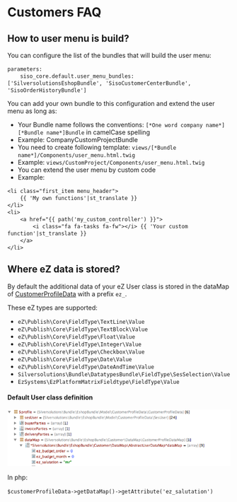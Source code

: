 # Customers FAQ

## How to user menu is build?

You can configure the list of the bundles that will build the user menu:

``` 
parameters:
    siso_core.default.user_menu_bundles: ['SilversolutionsEshopBundle', 'SisoCustomerCenterBundle', 'SisoOrderHistoryBundle']
```

You can add your own bundle to this configuration and extend the user menu as long as:

- Your Bundle name follows the conventions: `[*One word company name*][*Bundle name*]Bundle` in camelCase spelling
- Example: CompanyCustomProjectBundle
- You need to create following template: `views/[*Bundle name*]/Components/user_menu.html.twig`
- Example: `views/CustomProject/Components/user_menu.html.twig`
- You can extend the user menu by custom code
- Example:

``` html+twig
<li class="first_item menu_header">
    {{ 'My own functions'|st_translate }}
</li>
<li>
    <a href="{{ path('my_custom_controller') }}">
        <i class="fa fa-tasks fa-fw"></i> {{ 'Your custom function'|st_translate }}
    </a>
</li>
```

## Where eZ data is stored?

By default the additional data of your eZ User class is stored in the dataMap of [CustomerProfileData](customers_api/customer_profile_data_components/customer_profile_data_services.md) with a prefix `ez_`.

These eZ types are supported:

- `eZ\Publish\Core\FieldType\TextLine\Value`
- `eZ\Publish\Core\FieldType\TextBlock\Value`
- `eZ\Publish\Core\FieldType\Float\Value`
- `eZ\Publish\Core\FieldType\Integer\Value`
- `eZ\Publish\Core\FieldType\Checkbox\Value`
- `eZ\Publish\Core\FieldType\Date\Value`
- `eZ\Publish\Core\FieldType\DateAndTime\Value`
- `Silversolutions\Bundle\DatatypesBundle\FieldType\SesSelection\Value`
- `EzSystems\EzPlatformMatrixFieldtype\FieldType\Value`

#### Default User class definition

![](../img/customers_faq.png)

In php:

`$customerProfileData->getDataMap()->getAttribute('ez_salutation')`
